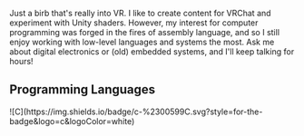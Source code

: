 Just a birb that's really into VR. I like to create content for VRChat and experiment with Unity shaders. However, my interest for computer programming was forged in the fires of assembly language, and so I still enjoy working with low-level languages and systems the most. Ask me about digital electronics or (old) embedded systems, and I'll keep talking for hours!

<h2 align="left">Programming Languages</h2>
![C](https://img.shields.io/badge/c-%2300599C.svg?style=for-the-badge&logo=c&logoColor=white)
